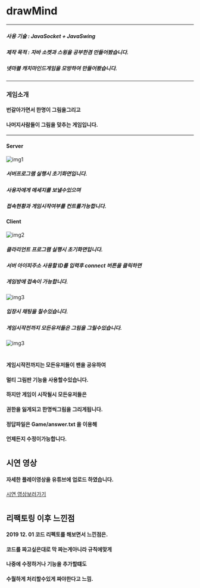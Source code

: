 # drawMind

---------------------------------------
##### 사용 기술 : JavaSocket + JavaSwing 
##### 제작 목적 : 자바 소켓과 스윙을 공부한겸 만들어봤습니다.
##### 넷마블 캐치마인드게임을 모방하여 만들어봤습니다.
---------------------------------------

### 게임소개

#### 번갈아가면서 한명이 그림을그리고 
#### 나머지사람들이 그림을 맞추는 게임입니다.

---------------------------------------

#### Server
![img1](./resource/drawserver1.gif)

##### 서버프로그램 실행시 초기화면입니다.
##### 사용자에게 메세지를 보낼수있으며
##### 접속현황과 게임시작여부를 컨트롤가능합니다.

#### Client
![img2](./resource/drawclient1.PNG)

##### 클라리언트 프로그램 실행시 초기화면입니다.
##### 서버 아이피주소 사용할 ID를 입력후 connect 버튼을 클릭하면
##### 게임방에 접속이 가능합니다.

![img3](./resource/drawclient2.gif)
##### 입장시 채팅을 칠수있습니다.
##### 게임시작전까지 모든유저들은 그림을 그릴수있습니다.

![img3](./resource/drawclient3.gif)

# 
# 
# 

#### 게임시작전까지는 모든유저들이 팬을 공유하여
#### 멀티 그림판 기능을 사용할수있습니다.
#### 하지만 게임이 시작될시 모든유저들은
#### 권한을 잃게되고 한명씩그림을 그리게됩니다.
#### 정답파일은 Game/answer.txt 을 이용해 
#### 언제든지 수정이가능합니다.
#
#
#

## 시연 영상
#### 자세한 플레이영상을 유튜브에 업로드 하였습니다.
[시연 영상보러가기](https://www.youtube.com/watch?v=acnotbCLT2o "시연영상")

#
#
#
## 리팩토링 이후 느낀점
#### 2019 12. 01 코드 리펙토를 해보면서 느낀점은.
#### 코드를 짜고싶은대로 막 짜는게아니라 규칙에맞게
#### 나중에 수정하거나 기능을 추가할떄도
#### 수월하게 처리할수있게 짜야한다고 느낌.
